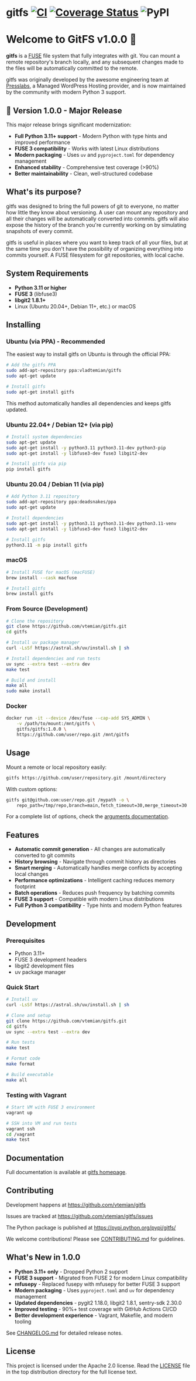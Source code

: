 gitfs [![CI](https://github.com/vtemian/gitfs/workflows/CI/badge.svg)](https://github.com/vtemian/gitfs/actions) [![Coverage Status](https://coveralls.io/repos/PressLabs/gitfs/badge.png?branch=HEAD)](https://coveralls.io/r/PressLabs/gitfs?branch=HEAD) ![PyPI](https://img.shields.io/pypi/v/gitfs)
========

# Welcome to GitFS v1.0.0 🎉

**gitfs** is a [FUSE](https://github.com/libfuse/libfuse) file system that fully integrates with git. You can mount a remote repository's branch locally, and any subsequent changes made to the files will be automatically committed to the remote.

gitfs was originally developed by the awesome engineering team at [Presslabs](https://www.presslabs.com/), a Managed WordPress Hosting provider, and is now maintained by the community with modern Python 3 support.

## 🚀 Version 1.0.0 - Major Release

This major release brings significant modernization:
- **Full Python 3.11+ support** - Modern Python with type hints and improved performance
- **FUSE 3 compatibility** - Works with latest Linux distributions
- **Modern packaging** - Uses `uv` and `pyproject.toml` for dependency management
- **Enhanced stability** - Comprehensive test coverage (>90%)
- **Better maintainability** - Clean, well-structured codebase

## What's its purpose?

gitfs was designed to bring the full powers of git to everyone, no matter how little they know about versioning. A user can mount any repository and all their changes will be automatically converted into commits. gitfs will also expose the history of the branch you're currently working on by simulating snapshots of every commit.

gitfs is useful in places where you want to keep track of all your files, but at the same time you don't have the possibility of organizing everything into commits yourself. A FUSE filesystem for git repositories, with local cache.

## System Requirements

- **Python 3.11 or higher**
- **FUSE 3** (libfuse3)
- **libgit2 1.8.1+**
- Linux (Ubuntu 20.04+, Debian 11+, etc.) or macOS

## Installing

### Ubuntu (via PPA) - Recommended

The easiest way to install gitfs on Ubuntu is through the official PPA:

```bash
# Add the gitfs PPA
sudo add-apt-repository ppa:vladtemian/gitfs
sudo apt-get update

# Install gitfs
sudo apt-get install gitfs
```

This method automatically handles all dependencies and keeps gitfs updated.

### Ubuntu 22.04+ / Debian 12+ (via pip)

```bash
# Install system dependencies
sudo apt-get update
sudo apt-get install -y python3.11 python3.11-dev python3-pip
sudo apt-get install -y libfuse3-dev fuse3 libgit2-dev

# Install gitfs via pip
pip install gitfs
```

### Ubuntu 20.04 / Debian 11 (via pip)

```bash
# Add Python 3.11 repository
sudo add-apt-repository ppa:deadsnakes/ppa
sudo apt-get update

# Install dependencies
sudo apt-get install -y python3.11 python3.11-dev python3.11-venv
sudo apt-get install -y libfuse3-dev fuse3 libgit2-dev

# Install gitfs
python3.11 -m pip install gitfs
```

### macOS

```bash
# Install FUSE for macOS (macFUSE)
brew install --cask macfuse

# Install gitfs
brew install gitfs
```

### From Source (Development)

```bash
# Clone the repository
git clone https://github.com/vtemian/gitfs.git
cd gitfs

# Install uv package manager
curl -LsSf https://astral.sh/uv/install.sh | sh

# Install dependencies and run tests
uv sync --extra test --extra dev
make test

# Build and install
make all
sudo make install
```

### Docker

```bash
docker run -it --device /dev/fuse --cap-add SYS_ADMIN \
    -v /path/to/mount:/mnt/gitfs \
    gitfs/gitfs:1.0.0 \
    https://github.com/user/repo.git /mnt/gitfs
```

## Usage

Mount a remote or local repository easily:

```bash
gitfs https://github.com/user/repository.git /mount/directory
```

With custom options:

```bash
gitfs git@github.com:user/repo.git /mypath -o \
    repo_path=/tmp/repo,branch=main,fetch_timeout=30,merge_timeout=30
```

For a complete list of options, check the [arguments documentation](https://www.presslabs.com/code/gitfs/arguments/).

## Features

* **Automatic commit generation** - All changes are automatically converted to git commits
* **History browsing** - Navigate through commit history as directories
* **Smart merging** - Automatically handles merge conflicts by accepting local changes
* **Performance optimizations** - Intelligent caching reduces memory footprint
* **Batch operations** - Reduces push frequency by batching commits
* **FUSE 3 support** - Compatible with modern Linux distributions
* **Full Python 3 compatibility** - Type hints and modern Python features

## Development

### Prerequisites

- Python 3.11+
- FUSE 3 development headers
- libgit2 development files
- uv package manager

### Quick Start

```bash
# Install uv
curl -LsSf https://astral.sh/uv/install.sh | sh

# Clone and setup
git clone https://github.com/vtemian/gitfs.git
cd gitfs
uv sync --extra test --extra dev

# Run tests
make test

# Format code
make format

# Build executable
make all
```

### Testing with Vagrant

```bash
# Start VM with FUSE 3 environment
vagrant up

# SSH into VM and run tests
vagrant ssh
cd /vagrant
make test
```

## Documentation

Full documentation is available at [gitfs homepage](https://www.presslabs.com/code/gitfs/).

## Contributing

Development happens at https://github.com/vtemian/gitfs

Issues are tracked at https://github.com/vtemian/gitfs/issues

The Python package is published at https://pypi.python.org/pypi/gitfs/

We welcome contributions! Please see [CONTRIBUTING.md](CONTRIBUTING.md) for guidelines.

## What's New in 1.0.0

- **Python 3.11+ only** - Dropped Python 2 support
- **FUSE 3 support** - Migrated from FUSE 2 for modern Linux compatibility
- **mfusepy** - Replaced fusepy with mfusepy for better FUSE 3 support
- **Modern packaging** - Uses `pyproject.toml` and `uv` for dependency management
- **Updated dependencies** - pygit2 1.18.0, libgit2 1.8.1, sentry-sdk 2.30.0
- **Improved testing** - 90%+ test coverage with GitHub Actions CI/CD
- **Better development experience** - Vagrant, Makefile, and modern tooling

See [CHANGELOG.md](CHANGELOG.md) for detailed release notes.

## License

This project is licensed under the Apache 2.0 license. Read the [LICENSE](LICENSE) file in the top distribution directory for the full license text.